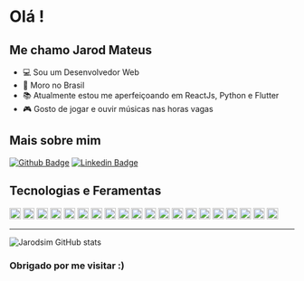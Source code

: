 # Olá !
## Me chamo Jarod Mateus

 - :computer: Sou um Desenvolvedor Web
- :house_with_garden: Moro no Brasil
- :books: Atualmente estou me aperfeiçoando em  ReactJs, Python e Flutter
- :video_game: Gosto de jogar e ouvir músicas nas horas vagas


## Mais sobre mim
[![Github Badge](https://img.shields.io/badge/-Github-000?style=flat-square&logo=Github&logoColor=white&link=https://github.com/jarodsim)](https://github.com/jarodsim)
[![Linkedin Badge](https://img.shields.io/badge/-LinkedIn-blue?style=flat-square&logo=Linkedin&logoColor=white&link=https://www.linkedin.com/in/jarodcavalcante/)](https://www.linkedin.com/in/jarodcavalcante/)

## Tecnologias e Feramentas
<code><img height= "20" src= "https://img.shields.io/badge/HTML5-E34F26?style=for-the-badge&logo=html5&logoColor=white"></code>
<code><img height= "20" src= "https://img.shields.io/badge/CSS3-1572B6?style=for-the-badge&logo=css3&logoColor=white"></code>
<code><img height= "20" src= "https://img.shields.io/badge/JavaScript-F7DF1E?style=for-the-badge&logo=javascript&logoColor=black"></code>
<code><img height= "20" src= "https://img.shields.io/badge/Node.js-339933?style=for-the-badge&logo=nodedotjs&logoColor=white"></code>
<code><img height= "20" src= "https://img.shields.io/badge/React-20232A?style=for-the-badge&logo=react&logoColor=61DAFB"></code>
<code><img height= "20" src= "https://img.shields.io/badge/Flutter-02569B?style=for-the-badge&logo=flutter&logoColor=white"></code>
<code><img height= "20" src= "https://img.shields.io/badge/MongoDB-white?style=for-the-badge&logo=mongodb&logoColor=4EA94"></code>
<code><img height= "20" src= "https://img.shields.io/badge/Docker-2CA5E0?style=for-the-badge&logo=docker&logoColor=white"></code>
<code><img height= "20" src= "https://img.shields.io/badge/Express.js-000000?style=for-the-badge&logo=express&logoColor=white"></code>
<code><img height= "20" src= "https://img.shields.io/badge/Heroku-430098?style=for-the-badge&logo=heroku&logoColor=white"></code>
<code><img height= "20" src= "https://img.shields.io/badge/firebase-ffca28?style=for-the-badge&logo=firebase&logoColor=black"></code>
<code><img height= "20" src= "https://img.shields.io/badge/next.js-000000?style=for-the-badge&logo=nextdotjs&logoColor=white"></code>
<code><img height= "20" src= "https://img.shields.io/badge/PostgreSQL-000?style=for-the-badge&logo=postgresql"></code>
<code><img height= "20" src= "https://img.shields.io/badge/Supabase-3ECF8E?style=for-the-badge&logo=supabase&logoColor=white"></code>
<code><img height= "20" src= "https://img.shields.io/badge/python-3670A0?style=for-the-badge&logo=python&logoColor=ffdd54"></code>
<code><img height= "20" src= "https://img.shields.io/badge/AWS-000.svg?style=for-the-badge&logo=amazon-aws&logoColor=white"></code>
<code><img height= "20" src= "https://img.shields.io/badge/netlify-%23000000.svg?style=for-the-badge&logo=netlify&logoColor=#00C7B7"></code>
<code><img height= "20" src= "https://img.shields.io/badge/Render-%46E3B7.svg?style=for-the-badge&logo=render&logoColor=white"></code>
<code><img height= "20" src= "https://img.shields.io/badge/vercel-%23000000.svg?style=for-the-badge&logo=vercel&logoColor=white"></code>
<code><img height= "20" src= "https://img.shields.io/badge/Linux-000?style=for-the-badge&logo=linux&logoColor=FCC624"></code>

----------------
![Jarodsim GitHub stats](https://github-readme-stats.vercel.app/api?username=jarodsim&show_icons=true&theme=radical)

### Obrigado por me visitar :)

